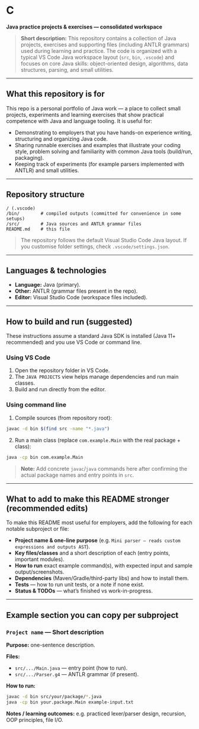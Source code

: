 # C

**Java practice projects & exercises — consolidated workspace**

> **Short description:** This repository contains a collection of Java projects, exercises and supporting files (including ANTLR grammars) used during learning and practice. The code is organized with a typical VS Code Java workspace layout (`src`, `bin`, `.vscode`) and focuses on core Java skills: object-oriented design, algorithms, data structures, parsing, and small utilities.

---

## What this repository is for

This repo is a personal portfolio of Java work — a place to collect small projects, experiments and learning exercises that show practical competence with Java and language tooling. It is useful for:

* Demonstrating to employers that you have hands-on experience writing, structuring and organizing Java code.
* Sharing runnable exercises and examples that illustrate your coding style, problem solving and familiarity with common Java tools (build/run, packaging).
* Keeping track of experiments (for example parsers implemented with ANTLR) and small utilities.

---

## Repository structure

```
/ (.vscode)
/bin/        # compiled outputs (committed for convenience in some setups)
/src/        # Java sources and ANTLR grammar files
README.md    # this file
```

> The repository follows the default Visual Studio Code Java layout. If you customise folder settings, check `.vscode/settings.json`.

---

## Languages & technologies

* **Language:** Java (primary).
* **Other:** ANTLR (grammar files present in the repo).
* **Editor:** Visual Studio Code (workspace files included).

---

## How to build and run (suggested)

These instructions assume a standard Java SDK is installed (Java 11+ recommended) and you use VS Code or command line.

### Using VS Code

1. Open the repository folder in VS Code.
2. The `JAVA PROJECTS` view helps manage dependencies and run main classes.
3. Build and run directly from the editor.

### Using command line

1. Compile sources (from repository root):

```bash
javac -d bin $(find src -name "*.java")
```

2. Run a main class (replace `com.example.Main` with the real package + class):

```bash
java -cp bin com.example.Main
```

> **Note:** Add concrete `javac`/`java` commands here after confirming the actual package names and entry points in `src`.

---

## What to add to make this README stronger (recommended edits)

To make this README most useful for employers, add the following for each notable subproject or file:

* **Project name & one-line purpose** (e.g. `Mini parser — reads custom expressions and outputs AST`).
* **Key files/classes** and a short description of each (entry points, important modules).
* **How to run** exact example command(s), with expected input and sample output/screenshots.
* **Dependencies** (Maven/Gradle/third-party libs) and how to install them.
* **Tests** — how to run unit tests, or a note if none exist.
* **Status & TODOs** — what’s finished vs work-in-progress.

---

## Example section you can copy per subproject

### `Project name` — Short description

**Purpose:** one-sentence description.

**Files:**

* `src/.../Main.java` — entry point (how to run).
* `src/.../Parser.g4` — ANTLR grammar (if present).

**How to run:**

```bash
javac -d bin src/your/package/*.java
java -cp bin your.package.Main example-input.txt
```

**Notes / learning outcomes:** e.g. practiced lexer/parser design, recursion, OOP principles, file I/O.

